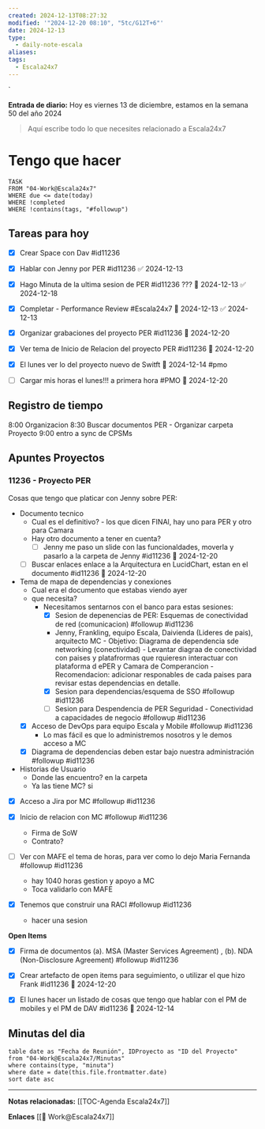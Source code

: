 ```yaml
---
created: 2024-12-13T08:27:32
modified: '"2024-12-20 08:10", "5tc/G12T+6"'
date: 2024-12-13
type:
  - daily-note-escala
aliases: 
tags:
  - Escala24x7
---
```

`


**Entrada de diario:** 
Hoy es viernes 13 de diciembre, estamos en la semana 50 del año 2024

> Aquí escribe todo lo que necesites relacionado a Escala24x7


# Tengo que hacer

```dataview
TASK 
FROM "04-Work@Escala24x7"
WHERE due <= date(today) 
WHERE !completed 
WHERE !contains(tags, "#followup")  
```


## Tareas para hoy
- [x] Crear Space con Dav #id11236
- [x] Hablar con Jenny por PER #id11236 ✅ 2024-12-13
- [x] Hago Minuta de la ultima sesion de PER #id11236 ??? 📅 2024-12-13 ✅ 2024-12-18
- [x] Completar - Performance Review #Escala24x7 📅 2024-12-13 ✅ 2024-12-13
- [x] Organizar grabaciones del proyecto PER #id11236 📅 2024-12-20
- [x] Ver tema de Inicio de Relacion del proyecto PER #id11236 📅 2024-12-20
	
- [x] El lunes ver lo del proyecto nuevo de Switft 📅 2024-12-14  #pmo
- [ ] Cargar mis horas el lunes!!! a primera hora #PMO 📅 2024-12-20
## Registro de tiempo
8:00 Organizacion
8:30 Buscar documentos PER - Organizar carpeta Proyecto
9:00 entro a sync de CPSMs




## Apuntes Proyectos

### 11236 - Proyecto PER

Cosas que tengo que platicar con Jenny sobre PER:
- Documento tecnico
	- Cual es el definitivo? - los que dicen FINAl, hay uno para PER y otro para Camara
	- Hay otro documento a tener en cuenta?
		- [ ] Jenny me paso un slide con las funcionaldades, moverla y pasarlo a la carpeta de Jenny #id11236 📅 2024-12-20
	- [ ] Buscar enlaces enlace a la Arquitectura en LucidChart, estan en el documento #id11236 📅 2024-12-20
- Tema de mapa de dependencias y conexiones
	- Cual era el documento que estabas viendo ayer
	- que necesita? 
		- Necesitamos sentarnos con el banco para estas sesiones:
			- [x] Sesion de depenencias de PER: Esquemas de conectividad de red (comunicacion) #followup #id11236
			- Jenny, Frankling, equipo Escala, Daivienda (Lideres de pais), arquitecto MC
					- Objetivo: Diagrama de dependencia sde networking (conectividad)
					- Levantar diagraa de conectividad con paises y platafrormas que rquieresn interactuar con plataforma d ePER y Camara de Comperancion
					- Recomendacion: adicionar responables de cada paises para revisar estas dependencias en detalle.
			- [x] Sesion para dependencias/esquema de SSO #followup #id11236
			- [ ] Sesion para Despendencia de PER Seguridad - Conectividad a capacidades de negocio #followup #id11236
	- [x] Acceso de DevOps para equipo Escala y Mobile #followup #id11236
		- Lo mas fácil es que lo administremos nosotros y le demos acceso a MC
	- [x] Diagrama de dependencias deben estar bajo nuestra administración #followup  #id11236
- Historias de Usuario
	- Donde las encuentro? en la carpeta
	- Ya las tiene MC? si
- [x] Acceso a Jira por MC #followup #id11236
- [x] Inicio de relacion con MC #followup #id11236
	- Firma de SoW
	- Contrato?

- [ ] Ver con MAFE el tema de horas, para ver como lo dejo Maria Fernanda #followup #id11236
	- hay 1040 horas gestion y apoyo a MC
	- Toca validarlo con MAFE
- [x] Tenemos que construir una RACI #followup #id11236
	- hacer una sesion

**Open Items**
- [x] Firma de documentos (a). MSA (Master Services Agreement)  , (b). NDA (Non-Disclosure Agreement) #followup #id11236
- [x] Crear artefacto de open items para seguimiento, o utilizar el que hizo Frank #id11236 📅 2024-12-20
- [x] El lunes hacer un listado de cosas que tengo que hablar con el PM de mobiles y el PM de DAV #id11236 📅 2024-12-14


## Minutas del dia
 ```dataview
table date as "Fecha de Reunión", IDProyecto as "ID del Proyecto"
from "04-Work@Escala24x7/Minutas"
where contains(type, "minuta")
where date = date(this.file.frontmatter.date)
sort date asc
```


----
**Notas relacionadas:**
[[TOC-Agenda Escala24x7]]


**Enlaces**
[[👷 Work@Escala24x7]]


